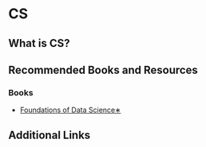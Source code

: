# **CS**

## What is CS?

## Recommended Books and Resources

### Books

- [Foundations of Data Science∗](https://www.cs.cornell.edu/jeh/book.pdf)

## Additional Links
